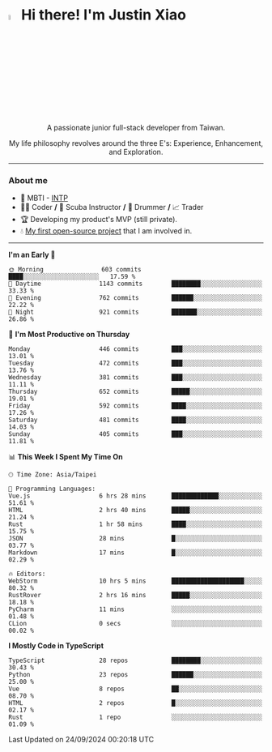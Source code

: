 # <img src="https://media.giphy.com/media/hvRJCLFzcasrR4ia7z/giphy.gif" width="5%">Hi there! I'm Justin Xiao
<p align="center">A passionate junior full-stack developer from Taiwan.  </p>
<p align="center">My life philosophy revolves around the three E's: Experience, Enhancement, and Exploration.</p>

---
### About me
- 👀 MBTI - [INTP](https://www.16personalities.com/intp-personality)
- 👨‍💻 Coder **/** 🤿 Scuba Instructor **/** 🥁 Drummer **/** 📈 Trader
- 🏆 Developing my product's MVP (still private).
- 💧 [My first open-source project](https://github.com/Game-as-a-Service/Game-Lobby-Web) that I am involved in.

---
<!--START_SECTION:waka-->
**I'm an Early 🐤** 

```text
🌞 Morning                603 commits         ████░░░░░░░░░░░░░░░░░░░░░   17.59 % 
🌆 Daytime                1143 commits        ████████░░░░░░░░░░░░░░░░░   33.33 % 
🌃 Evening                762 commits         ██████░░░░░░░░░░░░░░░░░░░   22.22 % 
🌙 Night                  921 commits         ███████░░░░░░░░░░░░░░░░░░   26.86 % 
```
📅 **I'm Most Productive on Thursday** 

```text
Monday                   446 commits         ███░░░░░░░░░░░░░░░░░░░░░░   13.01 % 
Tuesday                  472 commits         ███░░░░░░░░░░░░░░░░░░░░░░   13.76 % 
Wednesday                381 commits         ███░░░░░░░░░░░░░░░░░░░░░░   11.11 % 
Thursday                 652 commits         █████░░░░░░░░░░░░░░░░░░░░   19.01 % 
Friday                   592 commits         ████░░░░░░░░░░░░░░░░░░░░░   17.26 % 
Saturday                 481 commits         ████░░░░░░░░░░░░░░░░░░░░░   14.03 % 
Sunday                   405 commits         ███░░░░░░░░░░░░░░░░░░░░░░   11.81 % 
```


📊 **This Week I Spent My Time On** 

```text
🕑︎ Time Zone: Asia/Taipei

💬 Programming Languages: 
Vue.js                   6 hrs 28 mins       █████████████░░░░░░░░░░░░   51.61 % 
HTML                     2 hrs 40 mins       █████░░░░░░░░░░░░░░░░░░░░   21.24 % 
Rust                     1 hr 58 mins        ████░░░░░░░░░░░░░░░░░░░░░   15.75 % 
JSON                     28 mins             █░░░░░░░░░░░░░░░░░░░░░░░░   03.77 % 
Markdown                 17 mins             █░░░░░░░░░░░░░░░░░░░░░░░░   02.29 % 

🔥 Editors: 
WebStorm                 10 hrs 5 mins       ████████████████████░░░░░   80.32 % 
RustRover                2 hrs 16 mins       █████░░░░░░░░░░░░░░░░░░░░   18.18 % 
PyCharm                  11 mins             ░░░░░░░░░░░░░░░░░░░░░░░░░   01.48 % 
CLion                    0 secs              ░░░░░░░░░░░░░░░░░░░░░░░░░   00.02 % 
```

**I Mostly Code in TypeScript** 

```text
TypeScript               28 repos            ████████░░░░░░░░░░░░░░░░░   30.43 % 
Python                   23 repos            ██████░░░░░░░░░░░░░░░░░░░   25.00 % 
Vue                      8 repos             ██░░░░░░░░░░░░░░░░░░░░░░░   08.70 % 
HTML                     2 repos             █░░░░░░░░░░░░░░░░░░░░░░░░   02.17 % 
Rust                     1 repo              ░░░░░░░░░░░░░░░░░░░░░░░░░   01.09 % 
```




 Last Updated on 24/09/2024 00:20:18 UTC
<!--END_SECTION:waka-->
